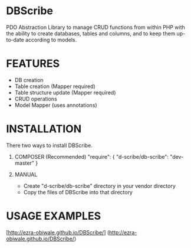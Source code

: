 DBScribe
========

PDO Abstraction Library to manage CRUD functions from within PHP with the ability to create databases, tables and columns, and to keep them up-to-date according to models.

FEATURES
========
- DB creation
- Table creation (Mapper required)
- Table structure update (Mapper required)
- CRUD operations
- Model Mapper (uses annotations)

INSTALLATION
============

There two ways to install DBScribe.

1. COMPOSER (Recommended)
   "require": {
        "d-scribe/db-scribe": "dev-master"
    }
   
2. MANUAL
   - Create "d-scribe/db-scribe" directory in your vendor directory
   - Copy the files of DBScribe into that directory


USAGE EXAMPLES
==============

[http://ezra-obiwale.github.io/DBScribe/] (http://ezra-obiwale.github.io/DBScribe/)